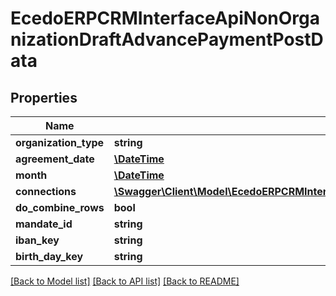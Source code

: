 # EcedoERPCRMInterfaceApiNonOrganizationDraftAdvancePaymentPostData

## Properties
Name | Type | Description | Notes
------------ | ------------- | ------------- | -------------
**organization_type** | **string** |  | [optional] 
**agreement_date** | [**\DateTime**](\DateTime.md) |  | [optional] 
**month** | [**\DateTime**](\DateTime.md) |  | [optional] 
**connections** | [**\Swagger\Client\Model\EcedoERPCRMInterfaceApiNonOrganizationDraftAdvancePaymentPostConnectionData[]**](EcedoERPCRMInterfaceApiNonOrganizationDraftAdvancePaymentPostConnectionData.md) |  | [optional] 
**do_combine_rows** | **bool** |  | [optional] 
**mandate_id** | **string** |  | [optional] 
**iban_key** | **string** |  | [optional] 
**birth_day_key** | **string** |  | [optional] 

[[Back to Model list]](../README.md#documentation-for-models) [[Back to API list]](../README.md#documentation-for-api-endpoints) [[Back to README]](../README.md)


